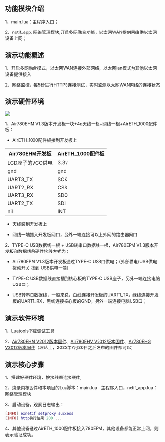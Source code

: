 ## 功能模块介绍

1、main.lua：主程序入口；

2、netif_app: 网络管理模块,开启多网融合功能，以太网WAN提供网络供以太网设备上网；

## 演示功能概述

1、开启多网融合模式，以太网WAN连接外部网络，以太网lan模式为其他以太网设备提供接入

2、​网络监控​，每5秒进行HTTPS连接测试，实时监测以太网WAN网络的连接状态

## 演示硬件环境

![](https://docs.openluat.com/air780epm/luatos/app/driver/eth/image/RFSvb75NRoEWqYxfCRVcVrOKnsf.jpg)

1、Air780EHM V1.3版本开发板一块+4g天线一根+网线一根+AirETH_1000配件板：

- AirETH_1000配件板接到开发板上

| Air780EHM开发板  |  AirETH_1000配件板 |
| --------------- | ----------------- |
| LCD座子的VCC供电 | 3.3v              |
| gnd             | gnd               |
| UART3_TX        | SCK               |
| UART2_RX        | CSS               |
| UART3_RX        | SDO               |
| UART2_TX        | SDI               |
| nil             | INT               |

- 天线装到开发板上

- 网线一端插入开发板网口，另外一端连接可以上外网的路由器网口

2、TYPE-C USB数据线一根 + USB转串口数据线一根，Air780EPM V1.3版本开发板和数据线的硬件接线方式为：

- Air780EPM V1.3版本开发板通过TYPE-C USB口供电；（外部供电/USB供电 拨动开关 拨到 USB供电一端）

- TYPE-C USB数据线直接插到核心板的TYPE-C USB座子，另外一端连接电脑USB口；

- USB转串口数据线，一般来说，白线连接开发板的UART1_TX，绿线连接开发板的UART1_RX，黑线连接核心板的GND，另外一端连接电脑USB口；


## 演示软件环境

1、Luatools下载调试工具

2、[Air780EHM V2012版本固件](https://docs.openluat.com/air780epm/luatos/firmware/version/#air780ehmluatos)、[Air780EHV V2012版本固件](https://docs.openluat.com/air780ehv/luatos/firmware/version/)、[Air780EHG V2012版本固件](https://docs.openluat.com/air780egh/luatos/firmware/version/)（理论上，2025年7月26日之后发布的固件都可以）


## 演示核心步骤

1、搭建好硬件环境，按接线图连接硬件,

2、烧录内核固件和本项目的Lua脚本：main.lua：主程序入口，netif_app.lua：网络管理模块

3、启动设备，观察日志输出：

``` lua
[INFO] exnetif setproxy success
[INFO] http执行结果 200 ... 
```

4、其他设备通过AirETH_1000配件板接入780EPM，其他设备都能正常上网，则表示验证成功。
